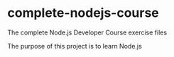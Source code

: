 # complete-nodejs-course
The complete Node.js Developer Course exercise files

The purpose of this project is to learn Node.js
